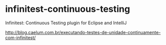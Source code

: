 # infinitest-continuous-testing
Infinitest: Continuous Testing plugin for Eclipse and IntelliJ

http://blog.caelum.com.br/executando-testes-de-unidade-continuamente-com-infinitest/